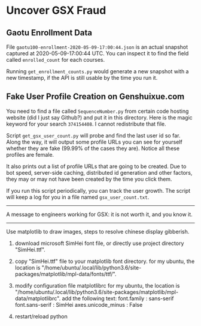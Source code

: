 Uncover GSX Fraud
===========================

## Gaotu Enrollment Data

File `gaotu100-enrollment-2020-05-09-17:00:44.json` is an actual 
snapshot captured at 2020-05-09-17:00:44 UTC. You can inspect it to find the field called `enrolled_count` for each courses.

Running `get_enrollment_counts.py` would generate a new snapshot with a new timestamp, if the API is still usable by the time you run it.


## Fake User Profile Creation on Genshuixue.com

You need to find a file called `SequenceNumber.py` from certain code hosting website (did I just say Github?) and put it in this directory. Here is the magic keyword for your search `374154408`. I cannot redistribute that file.

Script `get_gsx_user_count.py` will probe and find the last
user id so far. Along the way, it will output some profile URLs
you can see for yourself whether they are fake (99.99% of the cases they are). Notice all these profiles are female.

It also prints out a list of profile URLs that are going to be created. Due to bot speed, server-side caching, distributed id generation and other factors, they may or may not have been created by the time you click them.

If you run this script periodically, you can track the user growth. The script will keep a log for you in a file named `gsx_user_count.txt`.

-------------------

A message to engineers working for GSX: it is not worth it, and you know it.

-------------------

Use matplotlib to draw images, steps to resolve chinese display gibberish.
1. download microsoft SimHei font file, or directly use project directory "SimHei.ttf".

2. copy "SimHei.ttf" file to your matplotlib font directory.
for my ubuntu, the location is "/home/ubuntu/.local/lib/python3.6/site-packages/matplotlib/mpl-data/fonts/ttf/".

3. modify configuration file matplotlibrc
for my ubuntu, the location is "/home/ubuntu/.local/lib/python3.6/site-packages/matplotlib/mpl-data/matplotlibrc".
add the following text:
font.family         : sans-serif
font.sans-serif     : SimHei
axes.unicode_minus  : False

4. restart/reload python